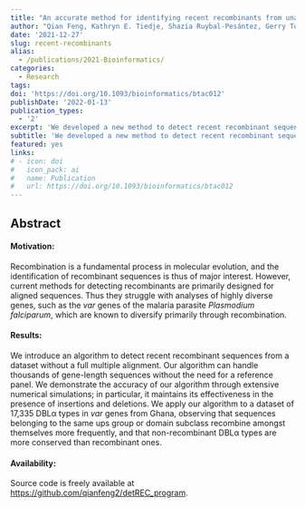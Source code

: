 ```yaml
---
title: "An accurate method for identifying recent recombinants from unaligned sequences"
author: "Qian Feng, Kathryn E. Tiedje, Shazia Ruybal-Pesántez, Gerry Tonkin-Hill, Michael F. Duffy, Karen P. Day, Heejung Shim, Yao-ban Chan"
date: '2021-12-27'
slug: recent-recombinants
alias:
  - /publications/2021-Bioinformatics/
categories:
  - Research
tags:
doi: 'https://doi.org/10.1093/bioinformatics/btac012'
publishDate: '2022-01-13'
publication_types:
  - '2'
excerpt: 'We developed a new method to detect recent recombinant sequences without the need for a reference panel, and demonstrate its application to malaria parasite *var* genes that are highly recombinogenic.'
subtitle: 'We developed a new method to detect recent recombinant sequences without the need for a reference panel, and demonstrate its application to malaria parasite var genes that are highly recombinogenic.'
featured: yes
links:
# - icon: doi
#   icon_pack: ai
#   name: Publication
#   url: https://doi.org/10.1093/bioinformatics/btac012
---
```


## Abstract 

#### Motivation: 
Recombination is a fundamental process in molecular evolution, and the identification of recombinant sequences is thus of major interest. However, current methods for detecting recombinants are primarily designed for aligned sequences. Thus they struggle with analyses of highly diverse genes, such as the *var* genes of the malaria parasite *Plasmodium falciparum*, which are known to diversify primarily through recombination.

#### Results: 
We introduce an algorithm to detect recent recombinant sequences from a dataset without a full multiple alignment. Our algorithm can handle thousands of gene-length sequences without the need for a reference panel. We demonstrate the accuracy of our algorithm through extensive numerical simulations; in particular, it maintains its effectiveness in the presence of insertions and deletions. We apply our algorithm to a dataset of 17,335 DBLα types in *var* genes from Ghana, observing that sequences belonging to the same ups group or domain subclass recombine amongst themselves more frequently, and that non-recombinant DBLα types are more conserved than recombinant ones.

#### Availability: 
Source code is freely available at https://github.com/qianfeng2/detREC_program.
